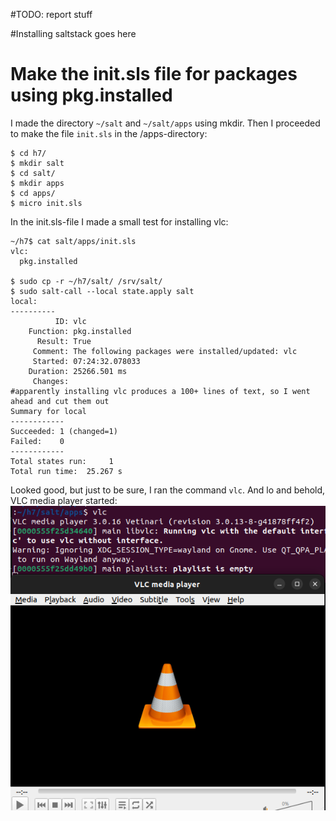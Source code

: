 #TODO: report stuff

#Installing saltstack goes here

# Make the init.sls file for packages using pkg.installed

I made the directory `~/salt` and `~/salt/apps` using mkdir. Then I proceeded to make the file `init.sls` in the /apps-directory:

```
$ cd h7/
$ mkdir salt
$ cd salt/
$ mkdir apps
$ cd apps/
$ micro init.sls

```

In the init.sls-file I made a small test for installing vlc:

```
~/h7$ cat salt/apps/init.sls 
vlc:
  pkg.installed

$ sudo cp -r ~/h7/salt/ /srv/salt/
$ sudo salt-call --local state.apply salt
local:
----------
          ID: vlc
    Function: pkg.installed
      Result: True
     Comment: The following packages were installed/updated: vlc
     Started: 07:24:32.078033
    Duration: 25266.501 ms
     Changes:   
#apparently installing vlc produces a 100+ lines of text, so I went ahead and cut them out
Summary for local
------------
Succeeded: 1 (changed=1)
Failed:    0
------------
Total states run:     1
Total run time:  25.267 s

```

Looked good, but just to be sure, I ran the command `vlc`. And lo and behold, VLC media player started:
![vlc](1.png)
